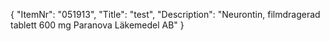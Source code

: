 {
  "ItemNr": "051913",
  "Title": "test",
  "Description": "Neurontin, filmdragerad tablett 600 mg Paranova Läkemedel AB"
}